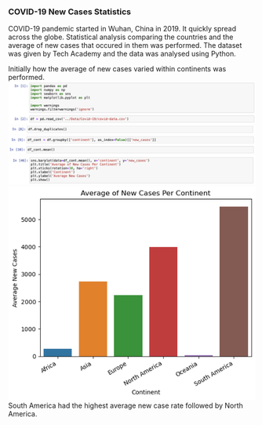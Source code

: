 ### COVID-19 New Cases Statistics
COVID-19 pandemic started in Wuhan, China in 2019. It quickly spread across the globe. Statistical analysis comparing the countries and the average of new cases that occured in them was performed. The dataset was given by Tech Academy and the data was analysed using Python. 

Initially how the average of new cases varied within continents was performed. 
<img src="imgs/rc-243/1.png?raw=true"/>
<img src="imgs/rc-243/2.png?raw=true"/>
<img src="imgs/rc-243/3.png?raw=true"/>
<img src="imgs/rc-243/4.png?raw=true"/>
<img src="imgs/rc-243/continents.png?raw=true"/>
<br>
South America had the highest average new case rate followed by North America.

